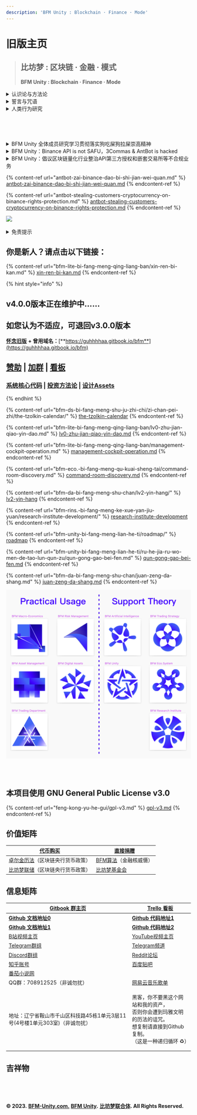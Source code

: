 ```yaml
---
description: 'BF​M Unity : Blockchain · Finance · Mode'
---
```


# 旧版主页

> ## 比坊**梦 : 区块链 · 金融 · 模式**
>
> **BF​M Unity : Blockchain · Finance · Mode**

<details>

<summary>认识论与方法论</summary>

### 《公有区块链核心认识论》

宏观：公理 发展

微观：共识 改革

### 《公有区块链核心方法论》

要素：物质 能量 信息 价值 概率 时间

对象：单元 影响 关联 符号 可能 速度

支柱：基础 调控 系统 交换 机会 效率

维度：结构 安全 扩展 收益 风险 阶段

表相：类别 层次 策略 模式 成就 周期

能力：探究 执行 洞察 服务 智慧 超越

</details>

<details>

<summary>誓言与咒语</summary>

### 《密特拉斯玛誓言——死灵法师誓言》&#x20;

我们是万古升华亡灵的载体，&#x20;

我们将衰败腐烂固定入符号，&#x20;

我们以凋零死亡为享乐对象，&#x20;

我们依据未竟执念召唤死者，&#x20;

我们顺从于无形之手的力量，&#x20;

我们服务于系统生死的平衡，&#x20;

我们永堕无尽深渊星海之梦，&#x20;

我们直面历史无尽嵌套螺旋。

### 《洼阿鲁埃古拉誓言——巫医誓言》&#x20;

万灵给予我无上力量，&#x20;

杀不死我会让我更强，

我尊重每个微小生命，

恐龙霸主终将会灭绝，

永生者终会化为灰烬，

永恒长眠的并非亡者。

### 《真理之门誓言——炼金术师誓言》&#x20;

我会尽我所能遵守等价交换的原则，&#x20;

我尽量为真理和人类而献祭非人类，

我尽量去与界外的魔鬼和神灵赌博，&#x20;

我会尽我所能理解爱恨无知的本质，&#x20;

我会尽我所能将魔法反演成周期表，

我会尽我所能穿越轮回并保护愚者。&#x20;

在穿越真理之门后——&#x20;

我会回归现实世界，&#x20;

我将带回门之钥匙，&#x20;

我将留下门后断章，&#x20;

我将锁住无限星海。

### 《吟唱》

衔尾蛇，阿难陀舍沙，三环，裂环，幻妖，蛇杖，小丑，彩衣吹笛手，圣树，圣环，鼠王，密特拉斯玛，洼阿鲁埃古拉，真理之门，门之钥，门后断章，炼金术法阵，42=101010，三字真言，梅塔特隆立方体，六芒星，五芒星，十字架，连环和连结，各种结界，各种符文，闪米特文字，希腊字母，罗马数字，十二星座，如尼石文字，麦田怪圈，各种法环，各种法阵，无上意志，外神，地外文明，超越存在，无尽星海，嵌套螺旋。

乌鸦要吃老鼠，焓要吃熵，熵死，湮灭。

</details>

<details>

<summary>人类行为研究</summary>

### 《元宇宙·活字印刷术》

【元】【宇】【宙】

【原】【语】【咒】

【渊】【与】【周】

【源】【鱼】【粥】

【园】【雨】【洲】

【元宇宙】，你被【超🙏度】了，进【字】里，好好待着！

### &#x20;《磕头行为》

我在【精神病院】一坐✋🏻😤&#x20;

【弗洛伊德】先给我磕头👈🏻😯&#x20;

【弗洛伊德】磕完了，【拉康】给我磕👆🏻😝&#x20;

这几位全磕完了🤘🏻😋&#x20;

【荣格】恭恭敬敬的给我磕大头。



我在【学校】一坐✋🏻😤&#x20;

【皮亚杰】先给我磕头👈🏻😯&#x20;

【皮亚杰】磕完了，【布尔迪厄】给我磕👆🏻😝&#x20;

这几位全磕完了🤘🏻😋&#x20;

【福柯】恭恭敬敬的给我磕大头。



我在【银行】一坐✋🏻😤&#x20;

【亚当斯密】先给我磕头👈🏻😯&#x20;

【亚当斯密】磕完了，【凯恩斯】给我磕👆🏻😝&#x20;

这几位全磕完了🤘🏻😋&#x20;

【哈耶克】恭恭敬敬的给我磕大头。



我在【政府】一坐✋🏻😤&#x20;

【波尔布克】先给我磕头👈🏻😯&#x20;

【波尔布克】磕完了，【马克思】给我磕👆🏻😝&#x20;

这几位全磕完了🤘🏻😋&#x20;

【鲍德里亚】恭恭敬敬的给我磕大头。

</details>

<figure><img src=".gitbook/assets/D0DA2C8ACE7E7580EEF8EA33B95F8FA8.jpg" alt="" width="563"><figcaption></figcaption></figure>



<figure><img src=".gitbook/assets/画板.png" alt=""><figcaption></figcaption></figure>

<details>

<summary>BFM Unity 全体成员研究学习贯彻落实狗吃屎狗拉屎崇高精神</summary>

Dogs eat shit, dogs excrete shit, the ultimate law of the universe.

Ouroboros, perpetual motion machine, the supreme mystery of the universe.

Start the DOGE/SHIB grid trading system as soon as possible.

And get out of the bitter sea of ​​currency selection as soon as possible.

狗吃屎 狗拉屎 宇宙终极定律

衔尾蛇 永动机 宇宙至高奥义

早日开启狗屎网格

早日脱离选币苦海

</details>

<details>

<summary>BFM Unity：Binance API is not SAFU，3Commas &#x26; AntBot is hacked</summary>

If you open & use API, funds are not SAFU. If you don't open & use API, funds are SAFU.

Binance is not responsible for any loss or consequences arising from the authorized or unauthorized use of your account credentials.

So, don't open & use API anymore.

3Commas & AntBot are already hacked.

首先，在币安交易加密货币不受中国法律保护，

其次，把币安接口秘钥授权给第三方自动交易机器人平台，如果黑客入侵被盗，也不受币安SAFU基金的保护。

</details>

<details>

<summary>BFM Unity：倡议区块链量化行业整治API第三方授权和嵌套交易所等不合规业务</summary>

## 整改方案

API第三方授权 ——> API用户自授权，由用户负责托管API

嵌套量化交易所 ——> 独立量化交易所 or 交易所内置机器人

## 终止合作不合规业务

1，第三方授权（将API授权第三方，并托管在第三方服务器）&#x20;

2，嵌套交易所（将用户资产托管于另一家交易所，并与其共享流动性）

## 转为推进合规业务

3，自托管授权（用户将API授权给自己，将API托管于用户自己控制的服务器中，用户负责对API自行保密，一般是基于一系列开源软件）&#x20;

4，内置机器人（交易所内置的交易机器人）

</details>

{% content-ref url="antbot-zai-binance-dao-bi-shi-jian-wei-quan.md" %}
[antbot-zai-binance-dao-bi-shi-jian-wei-quan.md](antbot-zai-binance-dao-bi-shi-jian-wei-quan.md)
{% endcontent-ref %}

{% content-ref url="antbot-stealing-customers-cryptocurrency-on-binance-rights-protection.md" %}
[antbot-stealing-customers-cryptocurrency-on-binance-rights-protection.md](antbot-stealing-customers-cryptocurrency-on-binance-rights-protection.md)
{% endcontent-ref %}

![](<.gitbook/assets/BFM Unity 4.0  升级版群青.png>)

<details>

<summary>免责提示</summary>

NOTE: **💀 This project is in beta. Use at your own risk.**

NOTE: **💀 Please** [Do Your Own Research (DYOR) - Binance Academy](https://academy.binance.com/zh/glossary/do-your-own-research)\


1，本网站所载的资料并不构成投资的意见或建议。

2，在作出任何投资决策前，您应考虑自己的财务状况、投资目标及经验、风险承受能力，及理解相关区块链金融产品的性质和风险。

3，我们的分析和理论，仅供参考，若你相信并依照实行，所面临的风险，须自行承担。

4，我们的分析和方案，仅供参考，若您因此进行投资行为，所面临的损失，须自行承担。

5，我们不对因分析结果，方案模拟，未来预测的变化和准确性做任何投资担保。&#x20;

</details>

## 你是新人？请点击以下链接：

{% content-ref url="bfm-lite-bi-fang-meng-qing-liang-ban/xin-ren-bi-kan.md" %}
[xin-ren-bi-kan.md](bfm-lite-bi-fang-meng-qing-liang-ban/xin-ren-bi-kan.md)
{% endcontent-ref %}

{% hint style="info" %}
## v4.0.0版本正在维护中……

## 如您认为不适应，可退回v3.0.0版本

[**怀念旧版**](https://guhhhhaa.gitbook.io/bfm-unity-doc-v1/) **+ 曾用域名：**[**https://guhhhhaa.gitbook.io/bfm**](https://guhhhhaa.gitbook.io/bfm)

## [赞助](https://www.bfm-unity.com/bfm-da-bi-fang-meng-shu-chan/juan-zeng-da-shang) | [加群](https://www.bfm-unity.com/bfm-unity-bi-fang-meng-lian-he-ti/ru-he-jia-ru-wo-men-de-tao-lun-qun-zu) | [看板](https://trello.com/b/z4aDgNAL/todolist)

### [**系统核心代码**](https://www.bfm-unity.com/bfm-dins.-bi-fang-meng-gong-cheng-she-ji-yuan/ruan-jian-bfm-on-python) | [**投资方法论**](https://guhhhhaa.gitbook.io/joinquant/jin-rong-li-lun-zong-jie) **|** [**设计Assets**](https://share.weiyun.com/0nbQ5ZM9)
{% endhint %}

{% content-ref url="bfm-ds-bi-fang-meng-shu-ju-zhi-chi/zi-chan-pei-zhi/the-tzolkin-calendar/" %}
[the-tzolkin-calendar](bfm-ds-bi-fang-meng-shu-ju-zhi-chi/zi-chan-pei-zhi/the-tzolkin-calendar/)
{% endcontent-ref %}

{% content-ref url="bfm-lite-bi-fang-meng-qing-liang-ban/lv0-zhu-jian-qiao-yin-dao.md" %}
[lv0-zhu-jian-qiao-yin-dao.md](bfm-lite-bi-fang-meng-qing-liang-ban/lv0-zhu-jian-qiao-yin-dao.md)
{% endcontent-ref %}

{% content-ref url="bfm-lite-bi-fang-meng-qing-liang-ban/management-cockpit-operation.md" %}
[management-cockpit-operation.md](bfm-lite-bi-fang-meng-qing-liang-ban/management-cockpit-operation.md)
{% endcontent-ref %}

{% content-ref url="bfm-eco.-bi-fang-meng-qu-kuai-sheng-tai/command-room-discovery.md" %}
[command-room-discovery.md](bfm-eco.-bi-fang-meng-qu-kuai-sheng-tai/command-room-discovery.md)
{% endcontent-ref %}

{% content-ref url="bfm-da-bi-fang-meng-shu-chan/lv2-yin-hang/" %}
[lv2-yin-hang](bfm-da-bi-fang-meng-shu-chan/lv2-yin-hang/)
{% endcontent-ref %}

{% content-ref url="bfm-rins.-bi-fang-meng-ke-xue-yan-jiu-yuan/research-institute-development/" %}
[research-institute-development](bfm-rins.-bi-fang-meng-ke-xue-yan-jiu-yuan/research-institute-development/)
{% endcontent-ref %}

{% content-ref url="bfm-unity-bi-fang-meng-lian-he-ti/roadmap/" %}
[roadmap](bfm-unity-bi-fang-meng-lian-he-ti/roadmap/)
{% endcontent-ref %}

{% content-ref url="bfm-unity-bi-fang-meng-lian-he-ti/ru-he-jia-ru-wo-men-de-tao-lun-qun-zu/qun-gong-gao-bei-fen.md" %}
[qun-gong-gao-bei-fen.md](bfm-unity-bi-fang-meng-lian-he-ti/ru-he-jia-ru-wo-men-de-tao-lun-qun-zu/qun-gong-gao-bei-fen.md)
{% endcontent-ref %}

{% content-ref url="bfm-da-bi-fang-meng-shu-chan/juan-zeng-da-shang.md" %}
[juan-zeng-da-shang.md](bfm-da-bi-fang-meng-shu-chan/juan-zeng-da-shang.md)
{% endcontent-ref %}

![](<.gitbook/assets/截屏2021-12-09 下午4.38.59.png>)

##

<figure><img src=".gitbook/assets/e24f855f14adbd4d6d2e3c02a7477b1b.png" alt=""><figcaption></figcaption></figure>

## 本项目使用 GNU General Public License v3.0

{% content-ref url="feng-kong-yu-he-gui/gpl-v3.md" %}
[gpl-v3.md](feng-kong-yu-he-gui/gpl-v3.md)
{% endcontent-ref %}

## 价值矩阵

| [代币购买](https://www.bfm-unity.com/bfm-da-bi-fang-meng-shu-chan/juan-zeng-da-shang)                               | [直接捐赠](https://www.bfm-unity.com/bfm-da-bi-fang-meng-shu-chan/juan-zeng-da-shang)                               |
| --------------------------------------------------------------------------------------------------------------- | --------------------------------------------------------------------------------------------------------------- |
| [卓尔金历法](https://www.bfm-unity.com/bfm-da-bi-fang-meng-shu-chan/zi-chan-pei-zhi/the-tzolkin-calendar)（区块链央行货币政策） | [BFM算法](https://www.bfm-unity.com/bfm-dins.-bi-fang-meng-gong-cheng-she-ji-yuan/ruan-jian-bfm-on-python)（金融核威慑） |
| [比坊梦联储](https://www.bfm-unity.com/bfmurs/bi-fang-meng-lian-he-ti-chu-bei-xi-tong)（区块链央行货币政策）                    | [比坊梦基金会](https://www.bfm-unity.com/bfmurs/untitled-1)                                                           |

## 信息矩阵

| [Gitbook 群主页](https://www.bfm-unity.com/)                                    | [Trello 看板](https://trello.com/b/z4aDgNAL/todolist)                                         |
| ---------------------------------------------------------------------------- | ------------------------------------------------------------------------------------------- |
| [**Github 文档地址0**](https://github.com/guhhhhaa/bfm-gitbook-v1)               | [**Github 代码地址1**](https://github.com/guhhhhaa/bfm-group-file)                              |
| [**Github 文档地址1**](https://github.com/guhhhhaa/bfm-gitbook)                  | [**Github 代码地址2**](https://github.com/BFM-Unity/BFM-Unity-2)                                |
| [B站视频主页](https://space.bilibili.com/11708778)                                | [ YouTube视频主页](https://www.youtube.com/channel/UCfiSjf-6Sxnf0t9J2xGVzuA)                    |
| [Telegram群组](https://t.me/BFMUnity)                                          | [Telegram频道](https://t.me/BFM\_Unity)                                                       |
| [Discord群组](https://discord.gg/CyEcS2wmzk)                                   | [Reddit论坛](https://www.reddit.com/r/BFM\_Unity/)                                            |
| [知乎账号](https://www.zhihu.com/people/hehe-12-7)                               | [百度贴吧](https://tieba.baidu.com/home/main/?id=tb.1.a4be1184.o23rDlYL909ecj\_CKfDpQA\&fr=frs) |
| [番茄小说网](https://fanqienovel.com/author-page/80812066087-7171660468610667809) |                                                                                             |
| QQ群：708912525（非诚勿扰）                                                          | [网易云音乐歌单](https://y.music.163.com/m/user?id=291707548)                                      |
| 地址：辽宁省鞍山市千山区科技路45栋1单元3层11号(4号楼1单元303室)（非诚勿扰）                                 | <p>黑客，你不要黑这个网站和我的资产，<br>否则你会遭到玛雅文明的历法的诅咒。<br>想复制请直接到Github复制。<br>（这是一种递归循环 ♻️）</p>          |

## 吉祥物

<figure><img src=".gitbook/assets/吉祥物2 (1).png" alt=""><figcaption></figcaption></figure>

<figure><img src=".gitbook/assets/吉祥物3.png" alt=""><figcaption></figcaption></figure>

**© 2023.** [**BFM-Unity.com.**](https://www.bfm-unity.com/) [**BFM Unity**](https://www.bfm-unity.com/)**.** [**比坊梦联合体**](https://www.bfm-unity.com/)**. All Rights Reserved.**
